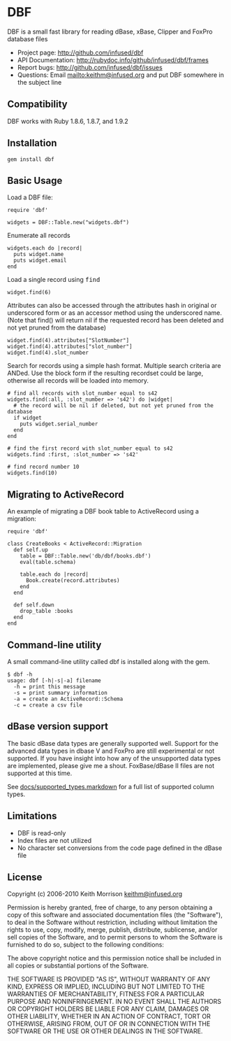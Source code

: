 # DBF

DBF is a small fast library for reading dBase, xBase, Clipper and FoxPro
database files

* Project page: <http://github.com/infused/dbf>
* API Documentation: <http://rubydoc.info/github/infused/dbf/frames>
* Report bugs: <http://github.com/infused/dbf/issues>
* Questions: Email <mailto:keithm@infused.org> and put DBF somewhere in the 
  subject line

## Compatibility

DBF works with Ruby 1.8.6, 1.8.7, and 1.9.2

## Installation
  
    gem install dbf
  
## Basic Usage

Load a DBF file:

    require 'dbf'

    widgets = DBF::Table.new("widgets.dbf")

Enumerate all records

    widgets.each do |record|
      puts widget.name
      puts widget.email
    end
    
Load a single record using <tt>find</tt>

    widget.find(6)

Attributes can also be accessed through the attributes hash in original or
underscored form or as an accessor method using the underscored name. (Note
that find() will return nil if the requested record has been deleted and not
yet pruned from the database)

    widget.find(4).attributes["SlotNumber"]
    widget.find(4).attributes["slot_number"]
    widget.find(4).slot_number
  
Search for records using a simple hash format. Multiple search criteria are
ANDed. Use the block form if the resulting recordset could be large, otherwise
all records will be loaded into memory.
    
    # find all records with slot_number equal to s42
    widgets.find(:all, :slot_number => 's42') do |widget|
      # the record will be nil if deleted, but not yet pruned from the database
      if widget
        puts widget.serial_number
      end
    end
    
    # find the first record with slot_number equal to s42
    widgets.find :first, :slot_number => 's42'
    
    # find record number 10
    widgets.find(10)
  
## Migrating to ActiveRecord

An example of migrating a DBF book table to ActiveRecord using a migration:

    require 'dbf'

    class CreateBooks < ActiveRecord::Migration
      def self.up
        table = DBF::Table.new('db/dbf/books.dbf')
        eval(table.schema)

        table.each do |record|
          Book.create(record.attributes)
        end
      end

      def self.down
        drop_table :books
      end
    end
  
## Command-line utility

A small command-line utility called dbf is installed along with the gem.

    $ dbf -h
    usage: dbf [-h|-s|-a] filename
      -h = print this message
      -s = print summary information
      -a = create an ActiveRecord::Schema
      -c = create a csv file
      
## dBase version support

The basic dBase data types are generally supported well. Support for the
advanced data types in dbase V and FoxPro are still experimental or not
supported. If you have insight into how any of the unsupported data types are
implemented, please give me a shout. FoxBase/dBase II files are not supported
at this time.

See
[docs/supported_types.markdown](http://github.com/infused/dbf/blob/master/docs/supported_types.markdown)
for a full list of supported column types.

## Limitations

* DBF is read-only
* Index files are not utilized
* No character set conversions from the code page defined in the dBase file

## License

Copyright (c) 2006-2010 Keith Morrison <keithm@infused.org>

Permission is hereby granted, free of charge, to any person
obtaining a copy of this software and associated documentation
files (the "Software"), to deal in the Software without
restriction, including without limitation the rights to use,
copy, modify, merge, publish, distribute, sublicense, and/or sell
copies of the Software, and to permit persons to whom the
Software is furnished to do so, subject to the following
conditions:

The above copyright notice and this permission notice shall be
included in all copies or substantial portions of the Software.

THE SOFTWARE IS PROVIDED "AS IS", WITHOUT WARRANTY OF ANY KIND,
EXPRESS OR IMPLIED, INCLUDING BUT NOT LIMITED TO THE WARRANTIES
OF MERCHANTABILITY, FITNESS FOR A PARTICULAR PURPOSE AND
NONINFRINGEMENT. IN NO EVENT SHALL THE AUTHORS OR COPYRIGHT
HOLDERS BE LIABLE FOR ANY CLAIM, DAMAGES OR OTHER LIABILITY,
WHETHER IN AN ACTION OF CONTRACT, TORT OR OTHERWISE, ARISING
FROM, OUT OF OR IN CONNECTION WITH THE SOFTWARE OR THE USE OR
OTHER DEALINGS IN THE SOFTWARE.
